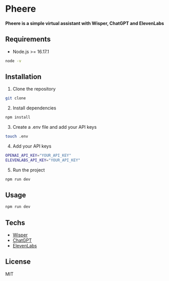 # Pheere

#### Pheere is a simple virtual assistant with Wisper, ChatGPT and ElevenLabs

## Requirements

-   Node.js >= 16.17.1

```bash
node -v
```

## Installation

1. Clone the repository

```bash
git clone
```

2. Install dependencies

```bash
npm install
```

3. Create a .env file and add your API keys

```bash
touch .env
```

4. Add your API keys

```bash
OPENAI_API_KEY="YOUR_API_KEY"
ELEVENLABS_API_KEY="YOUR_API_KEY"
```

5. Run the project

```bash
npm run dev
```

## Usage

```bash
npm run dev
```

## Techs

-   [Wisper](https://openai.com/research/whisper/)
-   [ChatGPT](https://openai.com/chatgpt)
-   [ElevenLabs](https://www.eleven-labs.com/fr/)

## License

MIT
